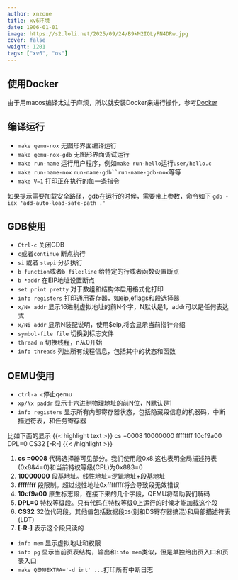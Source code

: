 ```yaml
---
author: xnzone 
title: xv6环境
date: 1906-01-01
image: https://s2.loli.net/2025/09/24/B9kM2IQLyPN4DRw.jpg
cover: false 
weight: 1201
tags: ["xv6", "os"]
---
```



使用Docker
----------------
由于用macos编译太过于麻烦，所以就安装Docker来进行操作，参考[Docker](/01-xv6-lab/lab0-envs/02-docker)


编译运行
----------------
- `make qemu-nox` 无图形界面编译运行
- `make qemu-nox-gdb` 无图形界面调试运行
- `make run-name` 运行用户程序，例如`make run-hello`运行`user/hello.c`
- `make run-name-nox` `run-name-gdb``run-name-gdb-nox`等等
- `make V=1` 打印正在执行的每一条指令

如果提示需要加载安全路径，gdb在运行的时候，需要带上参数，命令如下
`gdb -iex 'add-auto-load-safe-path .'`


GDB使用
--------------
- `Ctrl-c` 关闭GDB
- `c`或者`continue` 断点执行
- `si` 或者 `stepi` 分步执行
- `b function`或者`b file:line` 给特定的行或者函数设置断点
- `b *addr` 在EIP地址设置断点
- `set print pretty` 对于数组和结构体启用格式化打印
- `info registers` 打印通用寄存器，如eip,eflags和段选择器
- `x/Nx addr` 显示16进制虚拟地址的前N个字，N默认是1，addr可以是任何表达式
- `x/Ni addr` 显示N装配说明，使用$eip,将会显示当前指针介绍
- `symbol-file file` 切换到标志文件
- `thread n` 切换线程，n从0开始
- `info threads` 列出所有线程信息，包括其中的状态和函数

QEMU使用
-------------
- `ctrl-a c`停止qemu
- `xp/Nx paddr` 显示十六进制物理地址的前N位，N默认是1
- `info registers` 显示所有内部寄存器状态，包括隐藏段信息的机器码，中断描述符表，和任务寄存器

比如下面的显示
{{< highlight text >}}
cs =0008 10000000 ffffffff 10cf9a00 DPL=0 CS32 [-R-]
{{< /highlight  >}}

1. **cs =0008** 代码选择器可见部分。我们使用段0x8.这也表明全局描述符表(0x8&4=0)和当前特权等级(CPL)为0x8&3=0
2. **10000000** 段基地址。线性地址=逻辑地址+段基地址
3. **ffffffff** 段限制。超过线性地址0xffffffff将会导致段无效错误
4. **10cf9a00** 原生标志段，在接下来的几个字段，QEMU将帮助我们解码
5. **DPL=0** 特权等级段。只有代码在特权等级0上运行的时候才能加载这个段 
6. **CS32** 32位代码段。其他值包括数据段`DS`(别和DS寄存器搞混)和局部描述符表(LDT)
7. **[-R-]** 表示这个段只读的

- `info mem` 显示虚拟地址和权限
- `info pg` 显示当前页表结构，输出和`info mem`类似，但是单独给出页入口和页表入口
- `make QEMUEXTRA='-d int' ...`打印所有中断日志